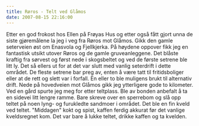 ```yaml
---
title: Røros - Telt ved Glåmos
date: 2007-08-15 22:16:00
---
```


Etter en god frokost hos Ellen på Frøyas Hus og etter også fått gjort unna de siste gjøremålene la jeg i veg fra Røros mot Glåmos. Gikk den gamle seterveien øst om Enasvola og Fjellkjerka. På høydene oppover fikk jeg en fantastisk utsikt utover Røros og de gamle gruveanleggene. Det blåste kraftig fra sørvest og først nede i skogsbeltet og ved de første setrene ble litt ly. Det så ellers ut for at det var slutt med vanlig seterdrift i dette området. De fleste setrene bar preg av, enten å være tatt til fritidsboliger eller at de rett og slett var i forfall. En eller to ble muligens brukt til alternativ drift. Nede på hovedveien mot Glåmos gikk jeg ytterligere gode to kilometer. Ved en gård spurte jeg meg for etter teltplass. Ble av bonden anbefalt å ta en sidevei litt lengre ramme. Bare skreve over en sperrebom og slå opp teltet på noen lyng- og furukledte sandmoer i området. Det ble en fin kveld ved teltet. "Middagen" kokt og spist, kaffen ferdig akkurat før det vanlige kveldsregnet kom. Det var bare å lukke teltet, drikke kaffen og ta kvelden.
